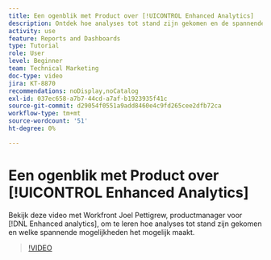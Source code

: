 ```yaml
---
title: Een ogenblik met Product over [!UICONTROL Enhanced Analytics]
description: Ontdek hoe analyses tot stand zijn gekomen en de spannende mogelijkheden die dit mogelijk maakt met Joel Pettigrew, productmanager voor [!DNL Enhanced analytics].
activity: use
feature: Reports and Dashboards
type: Tutorial
role: User
level: Beginner
team: Technical Marketing
doc-type: video
jira: KT-8870
recommendations: noDisplay,noCatalog
exl-id: 037ec658-a7b7-44cd-a7af-b1923935f41c
source-git-commit: d29054f0551a9add8460e4c9fd265cee2dfb72ca
workflow-type: tm+mt
source-wordcount: '51'
ht-degree: 0%

---
```


# Een ogenblik met Product over [!UICONTROL Enhanced Analytics]

Bekijk deze video met Workfront Joel Pettigrew, productmanager voor [!DNL Enhanced analytics], om te leren hoe analyses tot stand zijn gekomen en welke spannende mogelijkheden het mogelijk maakt.

>[!VIDEO](https://video.tv.adobe.com/v/335042/?quality=12&learn=on)
